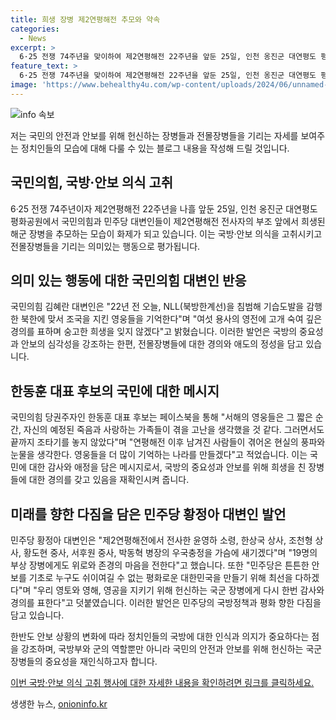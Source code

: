 ```yaml
---
title: 희생 장병 제2연평해전 추모와 약속
categories:
  - News
excerpt: >
  6·25 전쟁 74주년을 맞이하여 제2연평해전 22주년을 앞둔 25일, 인천 옹진군 대연평도 평화공원에서 제2연평해전 전사자의 부조가 모습을 드러내고 있습니다. 국민의힘과 민주당 대변인들은 해군 장병들을 추모하며 북핵 위협에 대해 경고하고, 한동훈 대표 후보는 영웅들의 희생을 되새기며 미래를 기대했습니다. 민주당 황정아 대변인은 전사한 장병들에게 경의를 표하고 안보와 평화를 위한 헌신에 감사의 말을 전했습니다. (사진=)
feature_text: >
  6·25 전쟁 74주년을 맞이하여 제2연평해전 22주년을 앞둔 25일, 인천 옹진군 대연평도 평화공원에서 제2연평해전 전사자의 부조가 모습을 드러내고 있습니다. 국민의힘과 민주당 대변인들은 해군 장병들을 추모하며 북핵 위협에 대해 경고하고, 한동훈 대표 후보는 영웅들의 희생을 되새기며 미래를 기대했습니다. 민주당 황정아 대변인은 전사한 장병들에게 경의를 표하고 안보와 평화를 위한 헌신에 감사의 말을 전했습니다. (사진=)
image: 'https://www.behealthy4u.com/wp-content/uploads/2024/06/unnamed-file.png'
---
```


<p><img src="https://www.behealthy4u.com/wp-content/uploads/2024/06/unnamed-file.png" alt="info 속보" /></p>

<p>저는 국민의 안전과 안보를 위해 헌신하는 장병들과 전몰장병들을 기리는 자세를 보여주는 정치인들의 모습에 대해 다룰 수 있는 블로그 내용을 작성해 드릴 것입니다.</p>

<h2 data-ke-size="size26">국민의힘, 국방·안보 의식 고취</h2>

<p data-ke-size="size16">6·25 전쟁 74주년이자 제2연평해전 22주년을 나흘 앞둔 25일, 인천 옹진군 대연평도 평화공원에서 국민의힘과 민주당 대변인들이 제2연평해전 전사자의 부조 앞에서 희생된 해군 장병을 추모하는 모습이 화제가 되고 있습니다. 이는 국방·안보 의식을 고취시키고 전몰장병들을 기리는 의미있는 행동으로 평가됩니다.</p>

<h2 data-ke-size="size26">의미 있는 행동에 대한 국민의힘 대변인 반응</h2>

<p data-ke-size="size16">국민의힘 김혜란 대변인은 "22년 전 오늘, NLL(북방한계선)을 침범해 기습도발을 감행한 북한에 맞서 조국을 지킨 영웅들을 기억한다"며 "여섯 용사의 영전에 고개 숙여 깊은 경의를 표하며 숭고한 희생을 잊지 않겠다"고 밝혔습니다. 이러한 발언은 국방의 중요성과 안보의 심각성을 강조하는 한편, 전몰장병들에 대한 경의와 애도의 정성을 담고 있습니다.</p>

<h2 data-ke-size="size26">한동훈 대표 후보의 국민에 대한 메시지</h2>

<p data-ke-size="size16">국민의힘 당권주자인 한동훈 대표 후보는 페이스북을 통해 "서해의 영웅들은 그 짧은 순간, 자신의 예정된 죽음과 사랑하는 가족들이 겪을 고난을 생각했을 것 같다. 그러면서도 끝까지 조타기를 놓지 않았다"며 "연평해전 이후 남겨진 사람들이 겪어온 현실의 풍파와 눈물을 생각한다. 영웅들을 더 많이 기억하는 나라를 만들겠다"고 적었습니다. 이는 국민에 대한 감사와 애정을 담은 메시지로서, 국방의 중요성과 안보를 위해 희생을 친 장병들에 대한 경의를 갖고 있음을 재확인시켜 줍니다.</p>

<h2 data-ke-size="size26">미래를 향한 다짐을 담은 민주당 황정아 대변인 발언</h2>

<p data-ke-size="size16">민주당 황정아 대변인은 "제2연평해전에서 전사한 윤영하 소령, 한상국 상사, 조천형 상사, 황도현 중사, 서후원 중사, 박동혁 병장의 우국충정을 가슴에 새기겠다"며 "19명의 부상 장병에게도 위로와 존경의 마음을 전한다"고 했습니다. 또한 "민주당은 튼튼한 안보를 기초로 누구도 쉬이여길 수 없는 평화로운 대한민국을 만들기 위해 최선을 다하겠다"며 "우리 영토와 영해, 영공을 지키기 위해 헌신하는 국군 장병에게 다시 한번 감사와 경의를 표한다"고 덧붙였습니다. 이러한 발언은 민주당의 국방정책과 평화 향한 다짐을 담고 있습니다.</p>

<p data-ke-size="size16">한반도 안보 상황의 변화에 따라 정치인들의 국방에 대한 인식과 의지가 중요하다는 점을 강조하며, 국방부와 군의 역할뿐만 아니라 국민의 안전과 안보를 위해 헌신하는 국군 장병들의 중요성을 재인식하고자 합니다.</p>

<p data-ke-size="size16"><a href="https://www.naver.com">이번 국방·안보 의식 고취 행사에 대한 자세한 내용을 확인하려면 링크를 클릭하세요.</a></p>
생생한 뉴스, <a href="https://onioninfo.kr" rel="dofollow">onioninfo.kr</a>


